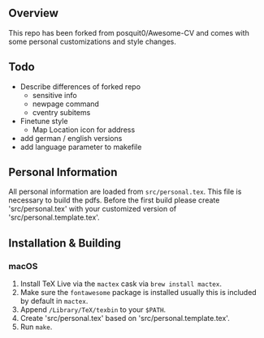 ## Overview
This repo has been forked from posquit0/Awesome-CV and comes with some personal customizations and style changes. 

## Todo
- Describe differences of forked repo
  - sensitive info
  - newpage command
  - cventry subitems
- Finetune style
  - Map Location icon for address
- add german / english versions
- add language parameter to makefile

## Personal Information
All personal information are loaded from `src/personal.tex`. This file is necessary to build the pdfs. Before the first build please create 'src/personal.tex' with your customized version of 'src/personal.template.tex'.

## Installation & Building

### macOS
1. Install TeX Live via the `mactex` cask via `brew install mactex`.
2. Make sure the `fontawesome` package is installed usually this is included by default in `mactex`.
3. Append `/Library/TeX/texbin` to your `$PATH`.
4. Create 'src/personal.tex' based on 'src/personal.template.tex'.
5. Run `make`.
